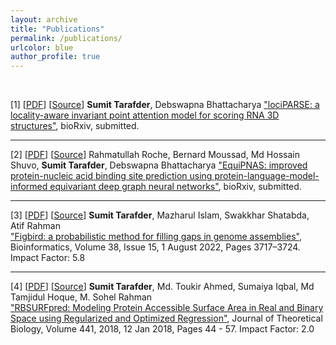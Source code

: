 ```yaml
---
layout: archive
title: "Publications"
permalink: /publications/
urlcolor: blue
author_profile: true
---
```

&nbsp;

[1] [[PDF](../files/lociPARSE.pdf)] [[Source](https://github.com/Bhattacharya-Lab/lociPARSE)] **Sumit Tarafder**, Debswapna Bhattacharya <be>
<a href="https://doi.org/10.1101/2023.11.04.565599">"lociPARSE: a locality-aware invariant point attention model for scoring RNA 3D structures"</a>, bioRxiv, submitted. <br>

---

[2] [[PDF](../files/EquiPNAS.pdf)] [[Source](https://github.com/Bhattacharya-Lab/EquiPNAS)] Rahmatullah Roche, Bernard Moussad, Md Hossain Shuvo, **Sumit Tarafder**, Debswapna Bhattacharya <be>
<a href="https://doi.org/10.1101/2023.09.14.557719">"EquiPNAS: improved protein-nucleic acid binding site prediction using protein-language-model-informed equivariant deep graph neural networks"</a>, bioRxiv, submitted. <br>

---
[3] [[PDF](../files/Figbird.pdf)] [[Source](https://github.com/SumitTarafder/Figbird)] **Sumit Tarafder**, Mazharul Islam, Swakkhar Shatabda, Atif Rahman <br>
    <a href="https://doi.org/10.1093/bioinformatics/btac404">"Figbird: a probabilistic method for filling gaps in genome assemblies"</a>, Bioinformatics, Volume 38, Issue 15, 1 August 2022, Pages 3717–3724. Impact Factor: 5.8 <br>
    
---

[4] [[PDF](../files/RBSurfPred.pdf)] [[Source](https://github.com/SumitTarafder/RBSURFpred)] **Sumit Tarafder**, Md. Toukir Ahmed, Sumaiya Iqbal, Md Tamjidul Hoque, M. Sohel Rahman <br>
<a href="https://doi.org/10.1016/j.jtbi.2017.12.029">"RBSURFpred: Modeling Protein Accessible Surface Area in Real and Binary Space using Regularized and Optimized Regression"</a>, Journal of Theoretical Biology, Volume 441, 2018, 12 Jan 2018, Pages 44 - 57. Impact Factor: 2.0
